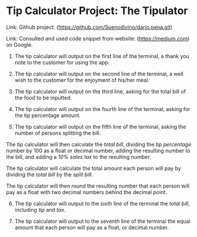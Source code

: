 # Tip Calculator Project: **The Tipulator**


Link: Github project: (https://github.com/Suenodivino/dario.pena.git)


Link: Consulted and used code snippet from website: (https://medium.com) on Google.


1. The tip calculator will output on the first line of the terminal, a thank you note to the customer for using the app.


2. The tip calculator will output on the second line of the terminal, a well wish to the customer for the enjoyment of his/her meal.


3. The tip calculator will output on the third line, asking for the total bill of the food to be inputted.


4. The tip calculator will output on the fourth line of the terminal, asking for the tip percentage amount.


5. The tip calculator will output on the fifth line of the terminal, asking the number of persons splitting the bill.


The tip calculator will then calculate the *total bill*, dividing the *tip percentage* number by 100 as a float or decimal number, adding the resulting number to the bill, and adding a *10% sales tax* to the resulting number.


The tip calculator will calculate the total amount each person will pay by dividing the *total bill* by the *split bill*.


The tip calculator will then round the resulting number that each person will pay as a float with two decimal numbers behind the decimal point.


6. The tip calculator will output to the sixth line of the terminal the *total bill*, including *tip* and *tax*.


7. The tip calculator will output to the seventh line of the terminal the equal amount that each person will pay as a float, or decimal number.